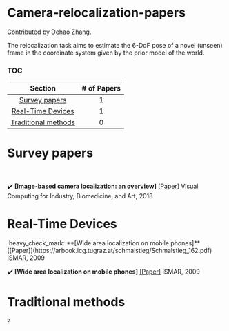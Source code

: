 # Camera-relocalization-papers

Contributed by Dehao Zhang.

The relocalization task aims to estimate the 6-DoF pose of a novel (unseen) frame in the coordinate system given by the prior model of the world. 



### TOC

| Section | # of Papers |
|:---:|:---:|
|[Survey papers](#Surveys) | 1|
|[Real-Time Devices](#realtime) | 1|
| [Traditional methods](#traditional) | 0 |


<h1 id="Surveys">Survey papers</h1><br>

:heavy_check_mark: **[Image-based camera localization: an overview]** [[Paper]](https://arxiv.org/abs/1610.03660)  Visual Computing for Industry, Biomedicine, and Art, 2018


<h1 id="realtime">Real-Time Devices</h1>
:heavy_check_mark: **[Wide area localization on mobile phones]** [[Paper]](https://arbook.icg.tugraz.at/schmalstieg/Schmalstieg_162.pdf)  ISMAR, 2009

:heavy_check_mark: **[Wide area localization on mobile phones]** [[Paper]](https://arbook.icg.tugraz.at/schmalstieg/Schmalstieg_162.pdf)  ISMAR, 2009

<h1 id="traditional">Traditional methods</h1>?
